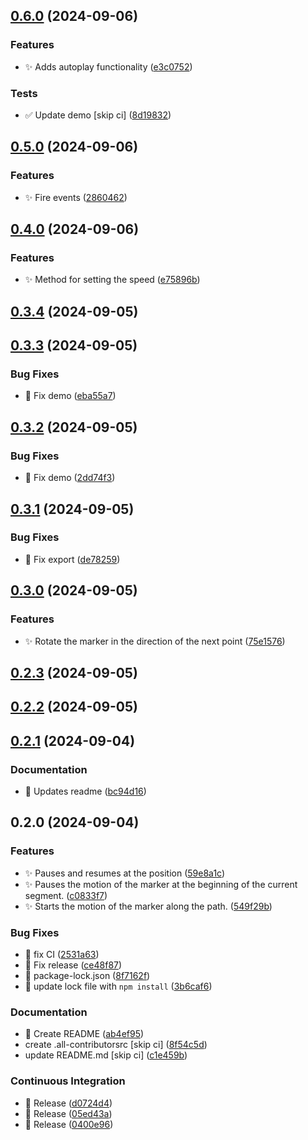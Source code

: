 

## [0.6.0](https://github.com/AlejandroRM-DEV/Leaflet.MarkerMotion/compare/0.5.0...0.6.0) (2024-09-06)


### Features

* :sparkles: Adds autoplay functionality ([e3c0752](https://github.com/AlejandroRM-DEV/Leaflet.MarkerMotion/commit/e3c07527c269055ebbaf92405c295be13fcac1cc))


### Tests

* :white_check_mark: Update demo [skip ci] ([8d19832](https://github.com/AlejandroRM-DEV/Leaflet.MarkerMotion/commit/8d19832c354df403d0161b1694e6e121eb2a2f76))

## [0.5.0](https://github.com/AlejandroRM-DEV/Leaflet.MarkerMotion/compare/0.4.0...0.5.0) (2024-09-06)


### Features

* :sparkles: Fire events ([2860462](https://github.com/AlejandroRM-DEV/Leaflet.MarkerMotion/commit/2860462fffaa1f42f570ee61079947968b93e88f))

## [0.4.0](https://github.com/AlejandroRM-DEV/Leaflet.MarkerMotion/compare/0.3.4...0.4.0) (2024-09-06)


### Features

* :sparkles: Method for setting the speed ([e75896b](https://github.com/AlejandroRM-DEV/Leaflet.MarkerMotion/commit/e75896b459496edebdc99382068f1013b8a2a2cc))

## [0.3.4](https://github.com/AlejandroRM-DEV/Leaflet.MarkerMotion/compare/0.3.3...0.3.4) (2024-09-05)

## [0.3.3](https://github.com/AlejandroRM-DEV/Leaflet.MarkerMotion/compare/0.3.2...0.3.3) (2024-09-05)


### Bug Fixes

* :bug: Fix demo ([eba55a7](https://github.com/AlejandroRM-DEV/Leaflet.MarkerMotion/commit/eba55a77b5cb65d127a764451029c3e794369b3e))

## [0.3.2](https://github.com/AlejandroRM-DEV/Leaflet.MarkerMotion/compare/0.3.1...0.3.2) (2024-09-05)


### Bug Fixes

* :bug: Fix demo ([2dd74f3](https://github.com/AlejandroRM-DEV/Leaflet.MarkerMotion/commit/2dd74f3ed57d4225e9a7cf89e73fcb31f73e09a3))

## [0.3.1](https://github.com/AlejandroRM-DEV/Leaflet.MarkerMotion/compare/0.3.0...0.3.1) (2024-09-05)


### Bug Fixes

* :bug: Fix export ([de78259](https://github.com/AlejandroRM-DEV/Leaflet.MarkerMotion/commit/de782594a7c1b6e3d361252d8307a38f678d34d1))

## [0.3.0](https://github.com/AlejandroRM-DEV/Leaflet.MarkerMotion/compare/0.2.3...0.3.0) (2024-09-05)


### Features

* :sparkles: Rotate the marker in the direction of the next point ([75e1576](https://github.com/AlejandroRM-DEV/Leaflet.MarkerMotion/commit/75e1576cecf75538329d6af5728f3f300d14fa83))

## [0.2.3](https://github.com/AlejandroRM-DEV/Leaflet.MarkerMotion/compare/0.2.2...0.2.3) (2024-09-05)

## [0.2.2](https://github.com/AlejandroRM-DEV/Leaflet.MarkerMotion/compare/0.2.1...0.2.2) (2024-09-05)

## [0.2.1](https://github.com/AlejandroRM-DEV/Leaflet.MarkerMotion/compare/0.2.0...0.2.1) (2024-09-04)


### Documentation

* :memo: Updates readme ([bc94d16](https://github.com/AlejandroRM-DEV/Leaflet.MarkerMotion/commit/bc94d16a04caaae680918bc44fda09679dc4d7c3))

## 0.2.0 (2024-09-04)


### Features

* :sparkles: Pauses and resumes at the position ([59e8a1c](https://github.com/AlejandroRM-DEV/Leaflet.MarkerMotion/commit/59e8a1ca97d791fc435f242a15d77297295795f3))
* :sparkles: Pauses the motion of the marker at the beginning of the current segment. ([c0833f7](https://github.com/AlejandroRM-DEV/Leaflet.MarkerMotion/commit/c0833f77354a176788f3ada3e44eda955588583a))
* :sparkles: Starts the motion of the marker along the path. ([549f29b](https://github.com/AlejandroRM-DEV/Leaflet.MarkerMotion/commit/549f29b5d0e0373a7273f95118acab3a6ed7e773))


### Bug Fixes

* :green_heart: fix CI ([2531a63](https://github.com/AlejandroRM-DEV/Leaflet.MarkerMotion/commit/2531a6328c357d47881eb70e6bbb751fb290f6a5))
* :green_heart: Fix release ([ce48f87](https://github.com/AlejandroRM-DEV/Leaflet.MarkerMotion/commit/ce48f87e33c0aea1782cd3796f7f0794cb17a158))
* :green_heart: package-lock.json ([8f7162f](https://github.com/AlejandroRM-DEV/Leaflet.MarkerMotion/commit/8f7162f0448faa9d838bd302ea54593072862253))
* :green_heart: update lock file with `npm install` ([3b6caf6](https://github.com/AlejandroRM-DEV/Leaflet.MarkerMotion/commit/3b6caf67e4d5c8d9ee3e09ad30c01a8caae3a1f4))


### Documentation

* :memo: Create README ([ab4ef95](https://github.com/AlejandroRM-DEV/Leaflet.MarkerMotion/commit/ab4ef95cf824f0aa66358f4c8401cfec8d928cbf))
* create .all-contributorsrc [skip ci] ([8f54c5d](https://github.com/AlejandroRM-DEV/Leaflet.MarkerMotion/commit/8f54c5dd63b8fa9085eef13f303ee9ee5668fa77))
* update README.md [skip ci] ([c1e459b](https://github.com/AlejandroRM-DEV/Leaflet.MarkerMotion/commit/c1e459b077efcd5ae2ba1c9417b30818a83da39f))


### Continuous Integration

* :bookmark: Release ([d0724d4](https://github.com/AlejandroRM-DEV/Leaflet.MarkerMotion/commit/d0724d404b740c749723b0426174654c959bfe96))
* :bookmark: Release ([05ed43a](https://github.com/AlejandroRM-DEV/Leaflet.MarkerMotion/commit/05ed43a7d7b116a8e10dcd75c1cea847930a532d))
* :bookmark: Release ([0400e96](https://github.com/AlejandroRM-DEV/Leaflet.MarkerMotion/commit/0400e96438e58609fd2ecfd86d738c5f6ebc6e43))

